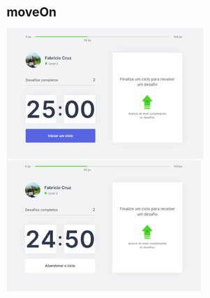 # moveOn
<img height="300" src="https://github.com/Fabriciocruzc/moveOn/blob/main/moveOn-next/public/screenshots/home.PNG"/>
<img height="300" src="https://github.com/Fabriciocruzc/moveOn/blob/main/moveOn-next/public/screenshots/IniciarTempo.PNG" />
